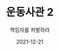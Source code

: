 ---
title: 운동사관 2
subtitle: "책임자를 처벌하라"
date: 2021-12-21
summary: 정부의 관여 사실이 명백히 드러나기 시작했지만, 일본정부는 전면적인 책임 인정과 법적 책임을 이행하지 않은 채 미봉책만을 취했으므로 이헤 대응하는 다각적인 활동이 전개되었다.
weight: 6
image: https://wwm3.s3.ap-northeast-2.amazonaws.com/exhibition/ex-02/운동사관/책임자를처벌하라/2000.4.29+일본군성노예전범학생법정.jpg
layout: view02
resources:
- name: "여성을 위한 아시아평화 국민기금" 
  icon: message
  src: /exhibition/ex-02/ex-02-s02-01.png
  description: "1995년에 일본정부가 설립한 기금으로 정부차원에서 법적 책임이 없다는 것을 전제한 후, 민간모금을 통해 피해자에게 배분한다는 계획에 따른 것이었다.(2007년 해산)
  고노담화에서 '사과와 반성의 마음'을 '어떻게 나타낼지 진지하게 검토'하겠다고 한 결과가 정부의 법적 책임을 회피하는 민간모금이라는 형태가 된 것이다. 각국의 생존자들과 지원단체, 한국정부는 반대의사를 표명하고 항의하였으나 일본정부는 '비밀리에', '일부 피해자에게만','일부 피해국에는 다른 목적으로'지급하였고 총리의 사과편지 역시 기금을 받은 피해자에게만 전달했다. 많은 생존자들은 '모욕감'을 느낀다며 끝내 수령을 거부했고 국제기구 역시 국민기금은 법적 배상이 아닌 불충분한 조치라고 지적했다."
  target:  
- name: "일본법정투쟁"
  params:
    icon: photo
  src: /exhibition/ex-02/ex-02-s02-02.png
  description: "최초로 공개 증언을 한 김학순이 1991년 12월 일본군'위안부'피해자로서는 처음으로 얼굴과 이름을 공개하며 일본정부를 상대로 소송에 참여하여 큰 충격을 일으켰다. 이를 계기로 한국 생존자뿐만 아니라 재일한국인, 필리핀, 중국, 대만, 네덜란드의 생존자들도 일본법원에 제소했으나 긴 법정투쟁 끝에 모두 패소 판결을 받았다."
  target:
- name: "시모노세키 판결"
  params:
    icon: photo
  src: /exhibition/ex-02/ex-02-s02-02.png
  description: "1998년 4월 27일 야마구치 지방법원 시모노세키 지부에서 내린 1심 판결로 일본군 성폭력 피해자 재판 중 처음이자 유일하게 승소판결을 내렸던 획기적인 사건. 전후 배상을 외면해 온 일본 법정에 대한 법률 제정을 게을리해야 발생한 정신적 손해에 대해 배상을 인정하는 판결을 내렸다. 판결 후 일본에서 '시모노세키 판결을 살리는 모임'결성과 '전시성적강제피해자문제 해결촉진법안의'의 국회 제출이 이어지는 등 뜨거운 반향을 일으켰다. 그러나 피해자들의 상소는 2003년 최고재판소에서 기각 결정을 받아 결국 가장 먼저 패소가 확정된 사건으로도 남게 되었다."
  target:
- name: "책임자 처벌 고소.고발"
  params:
    icon: photo
  src: /exhibition/ex-02/ex-02-s02-03.png
  description: "1994년 2월 7일 '위안부'피해자 27명은 일본군 '위안부'제도를 입안하고 운용한 책임자를 수색하여 처벌해 달라는 내용의 고소고발장을 일본 도쿄지방검찰청에 제출하고자 했다. 그러나 일본 검찰의 거부로 소장의 제출조차 받아들여지지 않았다."
  target: 
- name: "국제중재재판소 제소 노력"
  params:
    icon: photo
  src: /exhibition/ex-02/ex-02-s02-04.png
  description: "1994년 국제법률가협회(ICJ)는 일본군 '위안부'문제에 관한 조사보고서를 발표하여 일본정부가 명백하게 법적.도덕적으로 책임을 져야 한다는 공직 입장을 표명했다. 이를 계기로 국제중재재판소(PCA)에 제소하기 위해 한일 공동변호인단과 생존자들이 참여한 원고단 구성 등 활발한 준비 작업을 펼쳤으나 일본정부의 불응으로 끝내 성사되지 못했다."
  target: 
- name: "일본군성노예전범 여성국제 법정"
  params:
    icon: photo
  src: https://wwm3.s3.ap-northeast-2.amazonaws.com/exhibition/ex-02/운동사관/책임자를처벌하라/2000.4.29+일본군성노예전범학생법정.jpg
  description: "평화로운 새 천년을 기원하며 열린 '일본군성노예전범 여성국제법정'은 약 3년의 준비 끝에 2000년 12월 8일 일본 도쿄에서 '피해자들에게 명예와 정의를'이라는 구호로 막을 올렸다. 
  각국 검사단의 기소와 피해자들의 증언은 법정의 분위기를 숙연하게 했고 남북은 공동 기소로 그 역사적 의의를 더했다. 일본군'위안부'범죄 외에도 무력갈등 하에서 자행되는 성폭력의 실상에 대해 르완다, 동티모르, 베트남 여성 생존자들이 직접 증언했다. 
  면밀한 진상 파악과 법적 검토 끝에 1년 후 네덜란드 헤이그에서 내려진 최종 판결은 '히로히토 일와, 유죄'판결과 더불어 일본정부의 법적 책임을 엄중히 촉구하여 여성폭력 범죄를 엄정히 처벌하지 않는 국제사회에 경종을 울렸다."
  target: 
- name: "한국 헌법재판소 판결"
  params:
    icon: photo
  src: https://wwm3.s3.ap-northeast-2.amazonaws.com/exhibition/ex-02/운동사관/책임자를처벌하라/20090407+헌재앞+기자회견_2193.JPG
  description: "2011년 8월 30일, 헌법재판소는 '한국정부가 일본군'위안부'피해자의 배상청구권과 관련하여 구체적 해결 노력을 하지 않는 것은 위헌'이라는 획기적인 결정을 선고하였다. 이는 2006년 7월 5일 당시 생존한 피해자 109명이 청구한 헌법소원심판에 대해 5년 만에 이루어진 판결로, 수십 년에 걸쳐 힘겨운 투쟁을 벌여온 피해자들의 고통을 외면한 채 외교적 노력을 다하지 못한 한국정부에 내려진 엄중한 판결이었다."
  target:           
---